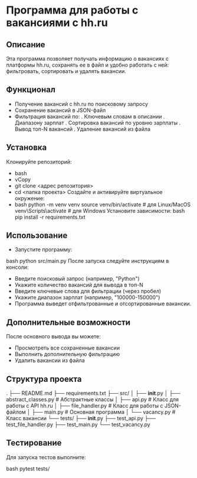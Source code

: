 # Программа для работы с вакансиями с hh.ru
## Описание

Эта программа позволяет получать информацию о вакансиях с платформы hh.ru, сохранять ее в файл и удобно работать с ней: фильтровать, сортировать и удалять вакансии.

## Функционал

- Получение вакансий с hh.ru по поисковому запросу
- Сохранение вакансий в JSON-файл
- Фильтрация вакансий по:
. Ключевым словам в описании
. Диапазону зарплат
. Сортировка вакансий по уровню зарплаты
. Вывод топ-N вакансий
. Удаление вакансий из файла
## Установка

Клонируйте репозиторий:
- bash
- vCopy
- git clone <адрес репозитория>
- cd <папка проекта>
Создайте и активируйте виртуальное окружение:
- bash
python -m venv venv
source venv/bin/activate  # для Linux/MacOS
venv\Scripts\activate  # для Windows
Установите зависимости:
bash
pip install -r requirements.txt
## Использование

- Запустите программу:

bash
python src/main.py
После запуска следуйте инструкциям в консоли:

- Введите поисковый запрос (например, "Python")
- Укажите количество вакансий для вывода в топ-N
- Введите ключевые слова для фильтрации (через пробел)
- Укажите диапазон зарплат (например, "100000-150000")
- Программа выведет отфильтрованные и отсортированные вакансии.

## Дополнительные возможности

После основного вывода вы можете:

- Просмотреть все сохраненные вакансии
- Выполнить дополнительную фильтрацию
- Удалить вакансии из файла
## Структура проекта

.
├── README.md
├── requirements.txt
├── src/
│   ├── __init__.py
│   ├── abstract_classes.py  # Абстрактные классы
│   ├── api.py              # Класс для работы с API hh.ru
│   ├── file_handler.py     # Класс для работы с JSON-файлом
│   ├── main.py            # Основная программа
│   └── vacancy.py         # Класс вакансии
└── tests/
    ├── __init__.py
    ├── test_api.py
    ├── test_file_handler.py
    ├── test_main.py
    └── test_vacancy.py
## Тестирование

Для запуска тестов выполните:

bash
pytest tests/
